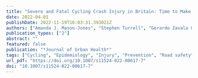 ```yaml
---
title: "Severe and Fatal Cycling Crash Injury in Britain: Time to Make Urban Cycling Safer"
date: 2022-04-01
publishDate: 2022-11-19T16:03:31.393021Z
authors: ["Amanda J. Mason-Jones", "Stephen Turrell", "Gerardo Zavala Gomez", "Caroline Tait", "Robin Lovelace"]
publication_types: ["2"]
abstract: ""
featured: false
publication: "*Journal of Urban Health*"
tags: ["Cycling", "Epidemiology", "Injury", "Prevention", "Road safety", "Urban planning"]
url_pdf: "https://doi.org/10.1007/s11524-022-00617-7"
doi: "10.1007/s11524-022-00617-7"
---
```


